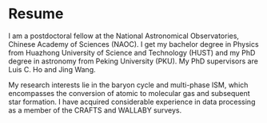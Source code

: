 # Resume
I am a postdoctoral fellow at the National Astronomical Observatories, Chinese Academy of Sciences (NAOC). I get my bachelor degree in Physics from Huazhong University of Science and Technology (HUST) and my PhD degree in astronomy from Peking University (PKU). My PhD supervisors are Luis C. Ho and Jing Wang.

My research interests lie in the baryon cycle and multi-phase ISM, which encompasses the conversion of atomic to molecular gas and subsequent star formation. I have acquired considerable experience in data processing as a member of the CRAFTS and WALLABY surveys.
